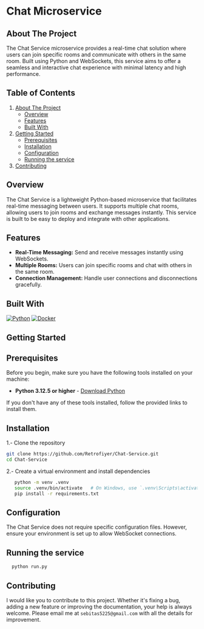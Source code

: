 <div>
    <h1>Chat Microservice</h1>
</div>

## About The Project

The Chat Service microservice provides a real-time chat solution where users can join specific rooms and communicate with others in the same room. Built using Python and WebSockets, this service aims to offer a seamless and interactive chat experience with minimal latency and high performance.

## Table of Contents

<ol>
    <li>
      <a href="#about-the-project">About The Project</a>
      <ul>
        <li><a href="#overview">Overview</a></li>
        <li><a href="#features">Features</a></li>
        <li><a href="#built-with">Built With</a></li>
      </ul>
    </li>
    <li>
      <a href="#getting-started">Getting Started</a>
      <ul>
        <li><a href="#prerequisites">Prerequisites</a></li>
        <li><a href="#installation">Installation</a></li>
        <li><a href="#configuration">Configuration</a></li>
        <li><a href="#running-the-service">Running the service</a></li>
      </ul>
    </li>
    <li>
      <a href="#contributing">Contributing</a>
    </li>
 </ol>

## Overview

The Chat Service is a lightweight Python-based microservice that facilitates real-time messaging between users. It supports multiple chat rooms, allowing users to join rooms and exchange messages instantly. This service is built to be easy to deploy and integrate with other applications.

## Features

<div>
  <ul>
      <li> <b>Real-Time Messaging:</b> Send and receive messages instantly using WebSockets.</li>
      <li> <b>Multiple Rooms:</b> Users can join specific rooms and chat with others in the same room.</li>
      <li> <b>Connection Management:</b> Handle user connections and disconnections gracefully.</li>
  </ul>
</div>


## Built With

[![Python][python.com]][python-url]
[![Docker][docker.com]][docker-url]

<!-- GETTING STARTED -->
## Getting Started

## Prerequisites

Before you begin, make sure you have the following tools installed on your machine:

- **Python 3.12.5 or higher** - [Download Python](https://www.python.org/downloads/)

If you don't have any of these tools installed, follow the provided links to install them.


## Installation

1.- Clone the repository
   ```sh
   git clone https://github.com/Retrofiyer/Chat-Service.git
   cd Chat-Service
   ```
2.- Create a virtual environment and install dependencies
 ```sh
    python -m venv .venv
    source .venv/bin/activate   # On Windows, use `.venv\Scripts\activate`
    pip install -r requirements.txt
   ```

## Configuration

The Chat Service does not require specific configuration files. However, ensure your environment is set up to allow WebSocket connections.

## Running the service

  ```sh
    python run.py
   ```

## Contributing

I would like you to contribute to this project. Whether it's fixing a bug, adding a new feature or improving the documentation, your help is always welcome. Please email me at `sebitas5225@gmail.com` with all the details for improvement.

<!-- LINKS & IMAGES -->

[docker.com]: https://img.shields.io/badge/Docker-black?style=for-the-badge&logo=docker&logoColor=white
[docker-url]: https://www.docker.com/
[python.com]: https://img.shields.io/badge/Python-black?style=for-the-badge&logo=python&logoColor=white
[python-url]: https://www.python.org/